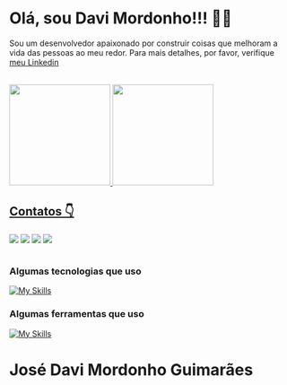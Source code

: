 
<div>
  <h1>Olá, sou Davi Mordonho!!! 🙋‍♂️ </h1>
  <P>
Sou um desenvolvedor apaixonado por construir coisas que melhoram a vida das pessoas ao meu redor. Para mais detalhes, por favor, verifique <a href="https://www.linkedin.com/in/davi-mordonho-277948236">meu Linkedin</a>
  </p>
</div><br>

<div>
  <a href="https://github.com/Davi-Lv/">
  <img height="180em" src="https://github-readme-stats.vercel.app/api/top-langs/?username=Davi-LV&layout=compact&langs_count=7&theme=codeSTACKr"/>
  <img height="180em" src="https://github-readme-stats.vercel.app/api?username=Davi-LV&show_icons=true&theme=codeSTACKr&include_all_commits=true&count_private=true"/>
</div>
  
<div> 
  <h2>Contatos 👇 </h2>
  <a href="https://www.linkedin.com/in/davi-mordonho-277948236"><img id="linkedIn" align="center" max-width=100%  src="https://img.shields.io/badge/LinkedIn-0077B5?style=for-the-badge&logo=linkedin&logoColor=white"></a>
  <a href="malito:josedavimordonhoguimaraes@gmail.com"><img id="gmail" align="center" max-width=100%  src="https://img.shields.io/badge/Gmail-D14836?style=for-the-badge&logo=gmail&logoColor=white"></a>
   <a href="https://www.instagram.com/davii_lv/"><img id="instagram" align="center" max-width=100%  src="https://img.shields.io/badge/Instagram-E4405F?style=for-the-badge&logo=instagram&logoColor=white"></a>
   <a href="https://twitter.com/Davii_lv"><img id="twitter" align="center" max-width=100%  src="https://img.shields.io/badge/Twitter-00acee?style=for-the-badge&logo=twitter&logoColor=white"></a>
</div><br>

### Algumas tecnologias que uso
[![My Skills](https://skills.thijs.gg/icons?i=html,css,js,react,bootstrap,nodejs,express,python,java&theme=light)](https://github.com/Davi-Lv/)

### Algumas ferramentas que uso
[![My Skills](https://skills.thijs.gg/icons?i=git,github,eclipse,mysql,mongodb,vscode,figma,ps,ai&theme=light)](https://github.com/Davi-Lv/)


##### <h1> José Davi Mordonho Guimarães </h1>
  
<!--
#JoséDaviMordonhoGuimarães
#JoseDaviMordonhoGuimaraes
#josedavimordonhoguimaraes
#josédavimordonhoguimarães
jose davi mordonho guimaraes
josé davi mordonho guimarães
Jose Davi Mordonho Guimaraes
José Davi Mordonho Guimarães
-->
